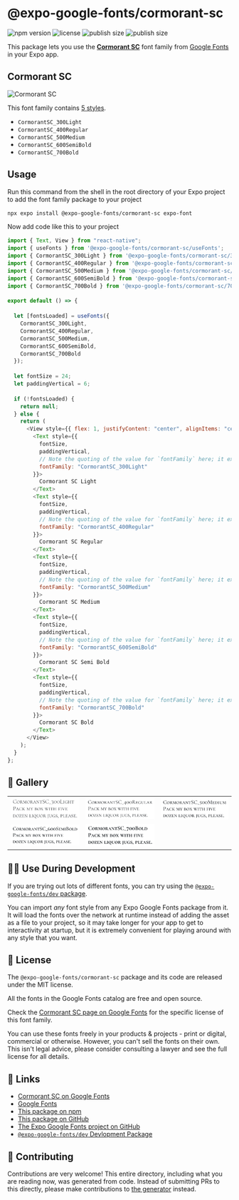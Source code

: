 # @expo-google-fonts/cormorant-sc

![npm version](https://flat.badgen.net/npm/v/@expo-google-fonts/cormorant-sc)
![license](https://flat.badgen.net/github/license/expo/google-fonts)
![publish size](https://flat.badgen.net/packagephobia/install/@expo-google-fonts/cormorant-sc)
![publish size](https://flat.badgen.net/packagephobia/publish/@expo-google-fonts/cormorant-sc)

This package lets you use the [**Cormorant SC**](https://fonts.google.com/specimen/Cormorant+SC) font family from [Google Fonts](https://fonts.google.com/) in your Expo app.

## Cormorant SC

![Cormorant SC](./font-family.png)

This font family contains [5 styles](#-gallery).

- `CormorantSC_300Light`
- `CormorantSC_400Regular`
- `CormorantSC_500Medium`
- `CormorantSC_600SemiBold`
- `CormorantSC_700Bold`

## Usage

Run this command from the shell in the root directory of your Expo project to add the font family package to your project

```sh
npx expo install @expo-google-fonts/cormorant-sc expo-font
```

Now add code like this to your project

```js
import { Text, View } from "react-native";
import { useFonts } from '@expo-google-fonts/cormorant-sc/useFonts';
import { CormorantSC_300Light } from '@expo-google-fonts/cormorant-sc/300Light';
import { CormorantSC_400Regular } from '@expo-google-fonts/cormorant-sc/400Regular';
import { CormorantSC_500Medium } from '@expo-google-fonts/cormorant-sc/500Medium';
import { CormorantSC_600SemiBold } from '@expo-google-fonts/cormorant-sc/600SemiBold';
import { CormorantSC_700Bold } from '@expo-google-fonts/cormorant-sc/700Bold';

export default () => {

  let [fontsLoaded] = useFonts({
    CormorantSC_300Light, 
    CormorantSC_400Regular, 
    CormorantSC_500Medium, 
    CormorantSC_600SemiBold, 
    CormorantSC_700Bold
  });

  let fontSize = 24;
  let paddingVertical = 6;

  if (!fontsLoaded) {
    return null;
  } else {
    return (
      <View style={{ flex: 1, justifyContent: "center", alignItems: "center" }}>
        <Text style={{
          fontSize,
          paddingVertical,
          // Note the quoting of the value for `fontFamily` here; it expects a string!
          fontFamily: "CormorantSC_300Light"
        }}>
          Cormorant SC Light
        </Text>
        <Text style={{
          fontSize,
          paddingVertical,
          // Note the quoting of the value for `fontFamily` here; it expects a string!
          fontFamily: "CormorantSC_400Regular"
        }}>
          Cormorant SC Regular
        </Text>
        <Text style={{
          fontSize,
          paddingVertical,
          // Note the quoting of the value for `fontFamily` here; it expects a string!
          fontFamily: "CormorantSC_500Medium"
        }}>
          Cormorant SC Medium
        </Text>
        <Text style={{
          fontSize,
          paddingVertical,
          // Note the quoting of the value for `fontFamily` here; it expects a string!
          fontFamily: "CormorantSC_600SemiBold"
        }}>
          Cormorant SC Semi Bold
        </Text>
        <Text style={{
          fontSize,
          paddingVertical,
          // Note the quoting of the value for `fontFamily` here; it expects a string!
          fontFamily: "CormorantSC_700Bold"
        }}>
          Cormorant SC Bold
        </Text>
      </View>
    );
  }
};
```

## 🔡 Gallery


||||
|-|-|-|
|![CormorantSC_300Light](./300Light/CormorantSC_300Light.ttf.png)|![CormorantSC_400Regular](./400Regular/CormorantSC_400Regular.ttf.png)|![CormorantSC_500Medium](./500Medium/CormorantSC_500Medium.ttf.png)||
|![CormorantSC_600SemiBold](./600SemiBold/CormorantSC_600SemiBold.ttf.png)|![CormorantSC_700Bold](./700Bold/CormorantSC_700Bold.ttf.png)|||


## 👩‍💻 Use During Development

If you are trying out lots of different fonts, you can try using the [`@expo-google-fonts/dev` package](https://github.com/expo/google-fonts/tree/master/font-packages/dev#readme).

You can import _any_ font style from any Expo Google Fonts package from it. It will load the fonts over the network at runtime instead of adding the asset as a file to your project, so it may take longer for your app to get to interactivity at startup, but it is extremely convenient for playing around with any style that you want.


## 📖 License

The `@expo-google-fonts/cormorant-sc` package and its code are released under the MIT license.

All the fonts in the Google Fonts catalog are free and open source.

Check the [Cormorant SC page on Google Fonts](https://fonts.google.com/specimen/Cormorant+SC) for the specific license of this font family.

You can use these fonts freely in your products & projects - print or digital, commercial or otherwise. However, you can't sell the fonts on their own. This isn't legal advice, please consider consulting a lawyer and see the full license for all details.

## 🔗 Links

- [Cormorant SC on Google Fonts](https://fonts.google.com/specimen/Cormorant+SC)
- [Google Fonts](https://fonts.google.com/)
- [This package on npm](https://www.npmjs.com/package/@expo-google-fonts/cormorant-sc)
- [This package on GitHub](https://github.com/expo/google-fonts/tree/master/font-packages/cormorant-sc)
- [The Expo Google Fonts project on GitHub](https://github.com/expo/google-fonts)
- [`@expo-google-fonts/dev` Devlopment Package](https://github.com/expo/google-fonts/tree/master/font-packages/dev)

## 🤝 Contributing

Contributions are very welcome! This entire directory, including what you are reading now, was generated from code. Instead of submitting PRs to this directly, please make contributions to [the generator](https://github.com/expo/google-fonts/tree/master/packages/generator) instead.
